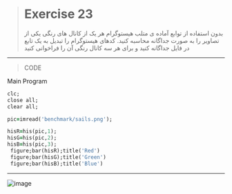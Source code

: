> # Exercise 23
>بدون استفاده از توابع آماده ی متلب هیستوگرام هر یک از کانال های رنگی یکی از تصاویر را به صورت جداگانه محاسبه کنید. کدهای هیستوگرام را تبدیل به یک تابع در فایل جداگانه کنید و برای هر سه کانال رنگی آن را فراخوانی کنید
***
>CODE

Main Program
```ruby
clc;
close all;
clear all;

pic=imread('benchmark/sails.png');

hisR=his(pic,1);
hisG=his(pic,2);
hisB=his(pic,3);
 figure;bar(hisR);title('Red')
 figure;bar(hisG);title('Green')
 figure;bar(hisB);title('Blue')
```
****
![image](https://user-images.githubusercontent.com/48456571/116561662-c470c980-a917-11eb-9e31-7737ba0f583b.png)
